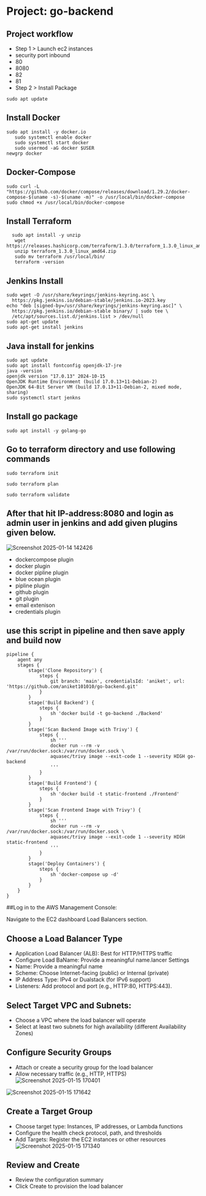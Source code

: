 # Project: go-backend
## Project workflow
- Step 1 > Launch ec2 instances
- security port inbound
- 80  
- 8080 
- 82
- 81
-  Step 2 > Install Package 
````
sudo apt update
````
## Install Docker
````
sudo apt install -y docker.io 
   sudo systemctl enable docker
   sudo systemctl start docker
   sudo usermod -aG docker $USER
newgrp docker
````
## Docker-Compose

````
sudo curl -L "https://github.com/docker/compose/releases/download/1.29.2/docker-compose-$(uname -s)-$(uname -m)" -o /usr/local/bin/docker-compose
sudo chmod +x /usr/local/bin/docker-compose
````
 ## Install Terraform
````
  sudo apt install -y unzip
   wget https://releases.hashicorp.com/terraform/1.3.0/terraform_1.3.0_linux_amd64.zip
   unzip terraform_1.3.0_linux_amd64.zip
   sudo mv terraform /usr/local/bin/
   terraform -version
````
## Jenkins Install
````
sudo wget -O /usr/share/keyrings/jenkins-keyring.asc \
  https://pkg.jenkins.io/debian-stable/jenkins.io-2023.key
echo "deb [signed-by=/usr/share/keyrings/jenkins-keyring.asc]" \
  https://pkg.jenkins.io/debian-stable binary/ | sudo tee \
  /etc/apt/sources.list.d/jenkins.list > /dev/null
sudo apt-get update
sudo apt-get install jenkins
````
## Java install for jenkins
````
sudo apt update
sudo apt install fontconfig openjdk-17-jre
java -version
openjdk version "17.0.13" 2024-10-15
OpenJDK Runtime Environment (build 17.0.13+11-Debian-2)
OpenJDK 64-Bit Server VM (build 17.0.13+11-Debian-2, mixed mode, sharing)
sudo systemctl start jenkns
````
## Install go package
````
sudo apt install -y golang-go
````

## Go to terraform directory and use following commands

````
sudo terraform init
````
````
sudo terraform plan
````
````
sudo terraform validate
````

## After that hit IP-address:8080 and login as admin user in jenkins and add given plugins given below.
![Screenshot 2025-01-14 142426](https://github.com/user-attachments/assets/2f9139ac-ff81-486f-a0fe-2f5112a715a4)

- dockercompose plugin
- docker plugin
- docker pipline plugin
- blue ocean plugin
- pipline plugin
- github plugin
- git plugin
- email extenison
- credentials plugin

## use this script in pipeline and then save apply and build now

````
pipeline {
    agent any
    stages {
        stage('Clone Repository') {
            steps {
                git branch: 'main', credentialsId: 'aniket', url: 'https://github.com/aniket101010/go-backend.git'
            }
        }
        stage('Build Backend') {
            steps {
                sh 'docker build -t go-backend ./Backend'
            }
        }
        stage('Scan Backend Image with Trivy') {
            steps {
                sh '''
                docker run --rm -v /var/run/docker.sock:/var/run/docker.sock \
                aquasec/trivy image --exit-code 1 --severity HIGH go-backend
                '''
            }
        }
        stage('Build Frontend') {
            steps {
                sh 'docker build -t static-frontend ./Frontend'
            }
        }
        stage('Scan Frontend Image with Trivy') {
            steps {
                sh '''
                docker run --rm -v /var/run/docker.sock:/var/run/docker.sock \
                aquasec/trivy image --exit-code 1 --severity HIGH static-frontend
                '''
            }
        }
        stage('Deploy Containers') {
            steps {
                sh 'docker-compose up -d'
            }
        }
    }
}
````
##Log in to the AWS Management Console:

Navigate to the EC2 dashboard  Load Balancers section.
## Choose a Load Balancer Type
- Application Load Balancer (ALB): Best for HTTP/HTTPS traffic
- Configure Load BaName: Provide a meaningful name.lancer Settings
- Name: Provide a meaningful name
- Scheme: Choose Internet-facing (public) or Internal (private)
- IP Address Type: IPv4 or Dualstack (for IPv6 support)
- Listeners: Add protocol and port (e.g., HTTP:80, HTTPS:443).
## Select Target VPC and Subnets:
- Choose a VPC where the load balancer will operate
- Select at least two subnets for high availability (different Availability Zones)
## Configure Security Groups
- Attach or create a security group for the load balancer
- Allow necessary traffic (e.g., HTTP, HTTPS)
  ![Screenshot 2025-01-15 170401](https://github.com/user-attachments/assets/bd385e8e-076c-46b2-9f42-3a0d06271b00)
  
![Screenshot 2025-01-15 171642](https://github.com/user-attachments/assets/ba87ea0c-7214-4ab1-b1ce-a8a5a4ce79c1)

## Create a Target Group
- Choose target type: Instances, IP addresses, or Lambda functions
- Configure the health check protocol, path, and thresholds
-  Add Targets: Register the EC2 instances or other resources
  ![Screenshot 2025-01-15 171340](https://github.com/user-attachments/assets/7cb152ca-5d1d-4776-b701-875cead9a7be)

## Review and Create
- Review the configuration summary
- Click Create to provision the load balancer



